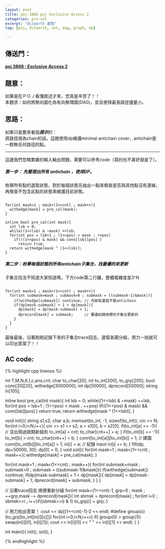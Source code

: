 ```yaml
---
layout: post
title: poj-3866 poj Exclusive Access 2
categories: pro-sol
excerpt: "Dilworth 進階"
tag: [poj, dilworth, set, dag, graph, dp]

---
```


## 傳送門：

#### [poj 3866 : Exclusive Access 2](http://poj.org/problem?id=3866)

## 題意：

如果是在ＰＯＪ看懂敘述才來，您真是辛苦了！！    
本題求：如何將無向圖化為有向無環圖(DAG)，並且使得最長路徑儘量小。    


## 思路：

如果只是要來看個***提示***的：   
將路徑視為chain的話，這題使用dp維護minimal antichain cover，antichain是一群無任何路徑的點。    

---   
  
這邊我們忽略繁雜的輸入輸出問題，需要可以參考code（寫的也不甚好就是了）。    

##### 第一步： 先整理出所有 antichain ，使用DP。    

枚舉所有點的選取狀態，對於每個狀態先抽出一點來檢查是否與其他點沒有連線，再檢查不包含此點的狀態來維護目前狀態。    


```

for(int mask=1 ; mask<(1<<cnt) ; mask++){
  withedge[mask] = pre_cal(mask);
}

inline bool pre_cal(int mask){
  int lsb = 0;
  while((1<<lsb) & ~mask) ++lsb;
  for(int pos = lsb+1 ; (1<<pos) < mask ; ++pos)
    if(((1<<pos) & mask) && conn[lsb][pos] ) 
      return true;
  return withedge[mask ^ (1<<lsb)];
}

```

##### 第二步：枚舉每個狀態的所有antichain子集合，找最優的來更新    

子集合找法不知道大家知道嗎，下方code第二行釀，整體複雜度是3^N    

```

for(int mask=1 ; mask<(1<<cnt) ; mask++){
  for(int submask=mask ; submask>0 ; submask = ((submask-1)&mask)){
    if(withedge[submask]) continue;	// 內部有邊就不是antichain
    if(dp[mask-submask] + 1 < dp[mask]){
      dp[mask] = dp[mask-submask] + 1;
      dprecord[mask] = submask;		// 要邊紀錄用哪的子集合更新的
    }
  }
}

```

最後最後，沿著剛剛記錄下來的子集合trace回去，邊幫各團分組，用力一拍就可以印出答案了！！    


## AC code:

{% highlight cpp linenos %}

int T,M,N,K,I,c,ans,cnt;
char to_char[20];
int to_int[200], to_grp[200];
bool conn[20][20], withedge[3000000];
int dp[50000], dprecord[50000];
string in[105];

inline bool pre_cal(int mask){
  int lsb = 0;
  while((1<<lsb) & ~mask) ++lsb;
  for(int pos = lsb+1 ; (1<<pos) < mask ; ++pos)
    if(((1<<pos) & mask) && conn[lsb][pos] ) 
      return true;
  return withedge[mask ^ (1<<lsb)];
}

void init(){
  string s1,s2;
  char a,b;
  memset(to_int, -1, sizeof(to_int));
  cin >> N;
  for(int i=0;i<N;i++){
    cin >> s1 >> s2;
    a = s1[0], b = s2[0];
    if(to_int[a] == -1){      // 沒出現過就開新組別
      to_int[a] = cnt;
      to_char[cnt++] = a;
    } 
    if(to_int[b] == -1){
      to_int[b] = cnt;
      to_char[cnt++] = b;
    }
    conn[to_int[a]][to_int[b]] = 1;     // 建圖
    conn[to_int[b]][to_int[a]] = 1;
    in[i] = a;        // 紀錄 input 
    in[i] += b;
  }
  fill(dp, dp+50000, 30);
  dp[0] = 0;
}
void sol(){
  for(int mask=1 ; mask<(1<<cnt) ; mask++){
    withedge[mask] = pre_cal(mask);
  }

  for(int mask=1 ; mask<(1<<cnt) ; mask++){
    for(int submask=mask ; submask>0 ; submask = ((submask-1)&mask)){
      if(withedge[submask]) continue;
      if(dp[mask-submask] + 1 < dp[mask]){
        dp[mask] = dp[mask-submask] + 1;
        dprecord[mask] = submask;
      }
    }
  }
  
  //    沿著trace回去 順便重新分組
  for(int mask=(1<<cnt)-1, grp=0 ; mask ; ++grp,mask -= dprecord[mask]){
    int sbmsk = dprecord[mask] ; 
    for(int i=0 ; sbmsk>>i ; i++)if((sbmsk>>i) & 1)
      to_grp[i] = grp;
  }
  
  //    用力拍出答案！
  cout << dp[(1<<cnt)-1]-2 << endl;
#define group(x) (to_grp[to_int[in[i][x]]])
  for(int i=0;i<N;i++){
    if( group(0) > group(1)) swap(in[i][0], in[i][1]);
    cout << in[i][0] << " " << in[i][1] << endl;
  }
}

int main(){
  init();
  sol();
}


{% endhighlight %}
